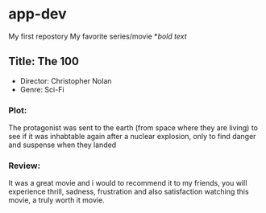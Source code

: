 # app-dev
My first repostory
My favorite series/movie **bold text*

## Title: The 100
* Director: Christopher Nolan
* Genre: Sci-Fi

### Plot:
The protagonist was sent to the earth (from space where they are living) to see if it was inhabtable again after a nuclear explosion, only to find danger and suspense when they landed

### Review:
It was a great movie and i would to recommend it to my friends, you will experience thrill, sadness, frustration and also satisfaction watching this movie, a truly worth it movie.
